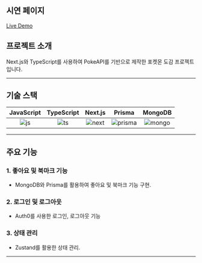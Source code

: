 ## 시연 페이지
[Live Demo](https://pokemon-mu-azure.vercel.app/)

## 프로젝트 소개
Next.js와 TypeScript를 사용하여 PokeAPI를 기반으로 제작한 포켓몬 도감 프로젝트입니다.

---

## 기술 스택

| JavaScript | TypeScript |   Next.js   |   Prisma   |   MongoDB   |
| :--------: | :--------: | :---------: | :--------: | :---------: |
|   ![js]    |   ![ts]    |   ![next]   |   ![prisma] |   ![mongo] |

---

## 주요 기능

### 1. 좋아요 및 북마크 기능
- MongoDB와 Prisma를 활용하여 좋아요 및 북마크 기능 구현.

### 2. 로그인 및 로그아웃
- Auth0를 사용한 로그인, 로그아웃 기능

### 3. 상태 관리
- Zustand를 활용한 상태 관리.

---

<!-- Stack Icon References -->
[js]: https://pokemon-mu-azure.vercel.app/javascript.svg
[ts]: https://pokemon-mu-azure.vercel.app/typescript.svg
[next]: https://pokemon-mu-azure.vercel.app/nextjs.svg
[mongo]: https://pokemon-mu-azure.vercel.app/mongodb.svg
[prisma]: https://pokemon-mu-azure.vercel.app/prisma.svg